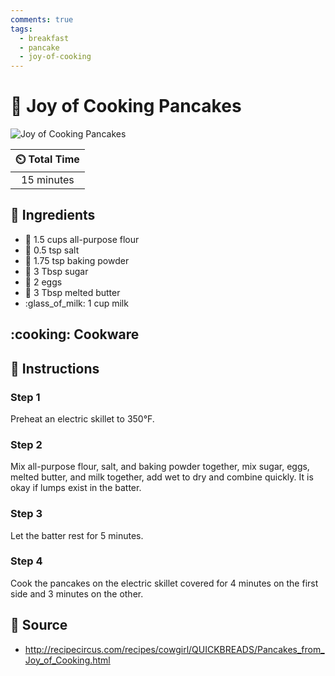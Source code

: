 ```yaml
---
comments: true
tags:
  - breakfast
  - pancake
  - joy-of-cooking
---
```

# :pancakes: Joy of Cooking Pancakes

![Joy of Cooking Pancakes](../assets/images/joy-of-cooking-pancakes.jpg)

| :timer_clock: Total Time |
|:-----------------------: |
| 15 minutes |

## :salt: Ingredients

- :ear_of_rice: 1.5 cups all-purpose flour
- :salt: 0.5 tsp salt
- :dash: 1.75 tsp baking powder
- :candy: 3 Tbsp sugar
- :egg: 2 eggs
- :butter: 3 Tbsp melted butter
- :glass_of_milk: 1 cup milk

## :cooking: Cookware

## :pencil: Instructions

### Step 1

Preheat an electric skillet to 350°F.

### Step 2

Mix all-purpose flour, salt, and baking powder together, mix sugar, eggs, melted butter, and milk together, add wet to
dry and combine quickly. It is okay if lumps exist in the batter.

### Step 3

Let the batter rest for 5 minutes.

### Step 4

Cook the pancakes on the electric skillet covered for 4 minutes on the first side and 3 minutes on the other.

## :link: Source

- <http://recipecircus.com/recipes/cowgirl/QUICKBREADS/Pancakes_from_Joy_of_Cooking.html>
